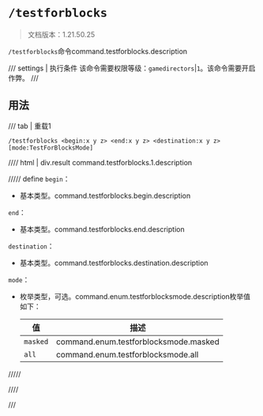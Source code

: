 # `/testforblocks`

> 文档版本：1.21.50.25

`/testforblocks`命令command.testforblocks.description

/// settings | 执行条件
该命令需要权限等级：`gamedirectors`|`1`。该命令需要开启作弊。
///

## 用法

/// tab | 重载1
```mcfunction
/testforblocks <begin:x y z> <end:x y z> <destination:x y z> [mode:TestForBlocksMode]
```

//// html | div.result
command.testforblocks.1.description

///// define
`begin`：<!-- md:samp x y z -->

- 基本类型。command.testforblocks.begin.description

`end`：<!-- md:samp x y z -->

- 基本类型。command.testforblocks.end.description

`destination`：<!-- md:samp x y z -->

- 基本类型。command.testforblocks.destination.description

`mode`：<!-- md:samp TestForBlocksMode -->

- 枚举类型，可选。command.enum.testforblocksmode.description枚举值如下：

  |值|描述|
  |---|---|
  |`masked`|command.enum.testforblocksmode.masked|
  |`all`|command.enum.testforblocksmode.all|



/////

////

///
